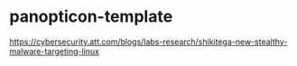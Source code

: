 # panopticon-template

https://cybersecurity.att.com/blogs/labs-research/shikitega-new-stealthy-malware-targeting-linux
